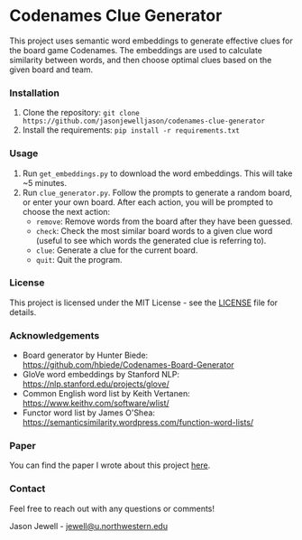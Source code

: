# Codenames Clue Generator
This project uses semantic word embeddings to generate effective clues for the board game Codenames. The embeddings are used to calculate similarity between words, and then choose optimal clues based on the given board and team.

### Installation
1. Clone the repository: `git clone https://github.com/jasonjewelljason/codenames-clue-generator`
2. Install the requirements: `pip install -r requirements.txt`

### Usage
1. Run `get_embeddings.py` to download the word embeddings. This will take ~5 minutes.
2. Run `clue_generator.py`. Follow the prompts to generate a random board, or enter your own board. After each action, you will be prompted to choose the next action:
    * `remove`: Remove words from the board after they have been guessed.
    * `check`: Check the most similar board words to a given clue word (useful to see which words the generated clue is referring to).
    * `clue`: Generate a clue for the current board.
    * `quit`: Quit the program.

### License
This project is licensed under the MIT License - see the [LICENSE](LICENSE) file for details.

### Acknowledgements
* Board generator by Hunter Biede: https://github.com/hbiede/Codenames-Board-Generator
* GloVe word embeddings by Stanford NLP: https://nlp.stanford.edu/projects/glove/
* Common English word list by Keith Vertanen: https://www.keithv.com/software/wlist/
* Functor word list by James O'Shea: https://semanticsimilarity.wordpress.com/function-word-lists/

### Paper
You can find the paper I wrote about this project [here](paper.pdf).

### Contact
Feel free to reach out with any questions or comments!

Jason Jewell - jewell@u.northwestern.edu
